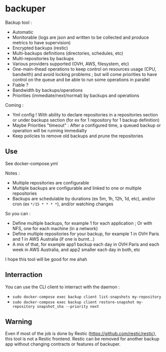 # backuper

Backup tool :
- Automatic
- Monitorable (logs are json and written to be collected and produce metrics to have supervision)
- Encrypted backups (restic)
- Multi-backups definitions (directories, schedules, etc)
- Multi-repositories by backups
- Various providers supported (OVH, AWS, filesystem, etc)
- One-main-thead operations to keep control on resources usage (CPU, bandwith) and avoid locking problems ; but will come priorities to have control on the queue and be able to run some operations in parallel
- Fiable ?
- Bandwidth by backups/operations
- Priorities (immediate/next/normal) by backups and operations

Coming :
- Yml config ! With ability to declare repositories in a repositories section or under backups section (for ex for 1 repository for 1 backup definition)
- Maybe Priorities "timeout" : After a configured time, a queued backup or operation will be running immedialty
- Keep policies to remove old backups and prune the repositories

## Use

See docker-compose.yml

Notes :
- Multiple repositories are configurable
- Multiple backups are configurable and linked to one or multiple repositories
- Backups are schedulable by durations (ex 5m, 1h, 12h, 1d, etc), and/or cron (ex `*/15 * * * *`), and/or watching changes

So you can :
- Define multiple backups, for example 1 for each application ; Or with NFS, one for each machine (in a network)
- Define multiple repositories for your backup, for example 1 in OVH Paris and 1 in AWS Australia (if one is burnt...)
- A mix of that, for example app1 backup each day in OVH Paris and each week in AWS Australia, and app2 smaller each day in both, etc

I hope this tool will be good for me ahah

## Interraction

You can use the CLI client to interract with the daemon :
- `sudo docker-compose exec backup client list-snapshots my-repository`
- `sudo docker-compose exec backup client restore-snapshot my-repository snapshot_sha --priority next`

## Warning

Even if most of the job is done by Restic (https://github.com/restic/restic), this tool is not a Restic frontend. Restic can be removed for another backup app without changing contracts or features of backuper.
